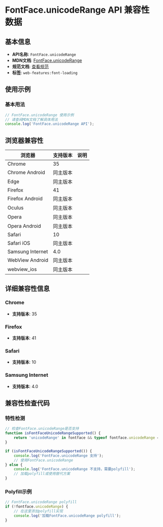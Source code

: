 # FontFace.unicodeRange API 兼容性数据

## 基本信息

- **API名称**: `FontFace.unicodeRange`
- **MDN文档**: [FontFace.unicodeRange](https://developer.mozilla.org/docs/Web/API/FontFace/unicodeRange)
- **规范文档**: [查看规范](https://drafts.csswg.org/css-font-loading/#dom-fontface-unicoderange)
- **标签**: `web-features:font-loading`

## 使用示例

### 基本用法

```javascript
// FontFace.unicodeRange 使用示例
// 请查阅MDN文档了解具体用法
console.log('FontFace.unicodeRange API');
```

## 浏览器兼容性

| 浏览器 | 支持版本 | 说明 |
|--------|----------|------|
| Chrome | 35 |  |
| Chrome Android | 同主版本 |  |
| Edge | 同主版本 |  |
| Firefox | 41 |  |
| Firefox Android | 同主版本 |  |
| Oculus | 同主版本 |  |
| Opera | 同主版本 |  |
| Opera Android | 同主版本 |  |
| Safari | 10 |  |
| Safari iOS | 同主版本 |  |
| Samsung Internet | 4.0 |  |
| WebView Android | 同主版本 |  |
| webview_ios | 同主版本 |  |

## 详细兼容性信息

### Chrome

- **支持版本**: 35

### Firefox

- **支持版本**: 41

### Safari

- **支持版本**: 10

### Samsung Internet

- **支持版本**: 4.0

## 兼容性检查代码

### 特性检测

```javascript
// 检查FontFace.unicodeRange是否支持
function isFontFaceUnicodeRangeSupported() {
    return 'unicodeRange' in fontface && typeof fontface.unicodeRange === 'function';
}

if (isFontFaceUnicodeRangeSupported()) {
    console.log('FontFace.unicodeRange 支持');
    // 使用FontFace.unicodeRange
} else {
    console.log('FontFace.unicodeRange 不支持，需要polyfill');
    // 加载polyfill或使用替代方案
}
```

### Polyfill示例

```javascript
// FontFace.unicodeRange polyfill
if (!fontface.unicodeRange) {
    // 在这里添加polyfill实现
    console.log('加载FontFace.unicodeRange polyfill');
}
```

